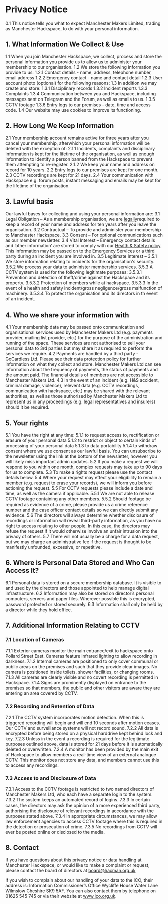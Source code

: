 # Privacy Notice

0.1 This notice tells you what to expect Manchester Makers Limited, trading as Manchester Hackspace, to do with your personal information.

## 1. What Information We Collect & Use
1.1 When you join Manchester Hackspace, we collect, process and store the personal information you provide us to allow us to administer your membership to our organisation.
1.2 We store the following information you provide to us:
1.2.1 Contact details - name, address, telephone number, email address
1.2.2 Emergency contact - name and contact detail
1.2.3 User account photo (optional)
 for the following reasons:
1.3 In addition we may create and store:
1.3.1 Disciplinary records
1.3.2 Incident reports
1.3.3 Complaints
1.3.4 Communication between you and Hackspace, including messages sent on Telegram and the Forum, as well as emails to us.
1.3.5 CCTV footage
1.3.6 Entry logs to our premises - date, time and access code.
1.4 Our website may use cookies to improve its functioning.

## 2. How Long We Keep Information
2.1 Your membership account remains active for three years after you cancel your membership, afterwhich your personal information will be deleted with the exception of:
2.1.1 Incidents, complaints and disciplinary information is kept for the lifetime of the organisation, as well as enough information to identify a person banned from the Hackspace to prevent them attempting to re-register.
2.1.2 We keep your name and address on record for 10 years.
2.2 Entry logs to our premises are kept for one month.
2.3 CCTV recordings are kept for 21 days.
2.4 Your communication with Hackspace e.g. forum posts, instant messaging and emails may be kept for the lifetime of the organisation.

## 3. Lawful basis
Our lawful bases for collecting and using your personal information are:
3.1 Legal Obligation – As a membership organisation, we are [legally](https://www.legislation.gov.uk/ukpga/2006/46/part/8/chapter/2/crossheading/general)required to keep a record of your name and address for ten years after you leave the organisation.
3.2 Contractual – To provide and administer your membership to Manchester Hackspace.
3.3 Consent – For optional communications such as our member newsletter.
3.4 Vital Interest – Emergency contact details and ‘other information’ are stored to comply with our [Health & Safety policy](https://docs.hacman.org.uk/governance/health_safety/health_and_safety/). This information may be passed on to the Emergency Services or a third party during an incident you are involved in.
3.5 Legitimate Interest – 
3.5.1 We store information relating to incidents for the organisation's security. 
3.5.2 We process your data to administer membership services.
3.5.3 A CCTV system is used for the following legitimate purposes:
3.5.3.1 Prevention and detection of theft/crime against the Hackspace and its property.
3.5.3.2 Protection of members while at hackspace.
3.5.3.3 In the event of a health and safety incident/gross negligence/gross malfunction of machinery.
3.5.3.4 To protect the organisation and its directors in th event of an incident.

## 4. Who we share your information with
4.1 Your membership data may be passed onto communication and organisational services used by Manchester Makers Ltd (e.g. payments provider, mailing list provider, etc.) for the purpose of the administration and running of the space. These services are not authorised to sell your personal data to 3rd parties but may share it as required to perform the services we require.
4.2 Payments are handled by a third party - GoCardless Ltd. Please see their data protection policy for further information on what they collect and store. Manchester Makers Ltd can see information about the frequency of payments, the status of payments and the amount paid. The financial details of members are not accessible to Manchester Makers Ltd.
4.3 In the event of an incident (e.g. H&S accident, criminal damage, violence), relevent data (e.g. CCTV recordings, communication with hackspace, etc.) may be shared with the relevant authorities, as well as those authorised by Manchester Makers Ltd to represent us in any proceedings (e.g. legal representatives and insurers) should it be required.

## 5. Your rights
5.1 You have the right at any time:
5.1.1 to request access to, rectification or erasure of your personal data
5.1.2 to restrict or object to certain kinds of processing of your personal data
5.1.3 to data portability
5.1.4 to withdraw consent where we use consent as our lawful basis. You can unsubscribe to the newsletter using the link at the bottom of the newsletter, however you will likely miss important admin updates.
5.2 If you make a request we will respond to you within one month, complex requests may take up to 90 days for us to complete.
5.3 To make a rights request please use the contact details below.
5.4 Where your request may effect your eligibility to remain a member (e.g. request to erase your records), we will inform you before actioning the request.
5.5 For CCTV requests please include a date and time, as well as the camera if applicable.
5.5.1 We are not able to release CCTV footage containing any other members.
5.5.2 Should footage be required as evidence of a crime, please provide us a crime reference number and the case officer contact details so we can directly submit any evidence.
5.6 The directors will always determine whether disclosure of recordings or information will reveal third-party information, as you have no right to access relating to other people. In this case, the directors may refuse the request if it would otherwise involve an unfair intrusion into the privacy of others.
5.7 There will not usually be a charge for a data request, but we may charge an administrative fee if the request is thought to be manifestly unfounded, excessive, or repetitive.

## 6. Where is Personal Data Stored and Who Can Access It?
6.1 Personal data is stored on a secure membership database. It is visible to and used by the directors and those appointed to help manage digital infrastructure. 
6.2 Information may also be stored on director’s personal computers, servers and paper files. Wherever possible this is encrypted, password protected or stored securely.
6.3 Information shall only be held by a director while they hold office.

## 7. Additional Information Relating to CCTV
### 7.1 Location of Cameras
7.1.1 Exterior cameras monitor the main entrance/exit to hackspace onto Pollard Street East. Cameras feature infrared lighting to allow recording in darkness.
7.1.2 Internal cameras are positioned to only cover communal or public areas on the premises and such that they provide clear images. No camera is positioned inside toilets, shower facilities, or changing rooms. 
7.1.3 All cameras are clearly visible and no covert recording is permitted in Hackspace.
7.1.4 Signs are prominently displayed on entrance to the premises so that members, the public and other visitors are aware they are entering an area covered by CCTV.
### 7.2 Recording and Retention of Data
7.2.1 The CCTV system incorporates motion detection. When this is triggered recording will begin and will end 10 seconds after motion ceases. Our CCTV and surveillance systems will not record sound. 
7.2.2 All data is encrypted before being stored on a physical harddrive kept behind lock and key.
7.2.3 Unless in the event a recording is required for the legitimate purposes outlined above, data is stored for 21 days before it is automatically deleted or overwritten.
7.2.4 A monitor has been provided by the main exit of Hackspace to allow members a real-time view of an external analogue CCTV. This monitor does not store any data, and members cannot use this to access any recordings.
### 7.3 Access to and Disclosure of Data
7.3.1 Access to the CCTV footage is restricted to two named directors of Manchester Makers Ltd, who each have a separate login to the system.
7.3.2 The system keeps an automated record of logins.
7.3.3 In certain cases, the directors may ask the opinion of a more experienced third party, authorising the disclosure of relevant recordings in accordance with the purposes stated above.
7.3.4 In appropriate circumstances, we may allow law enforcement agencies to access  CCTV footage where this is required in the detection or prosecution of crime.
7.3.5 No recordings from CCTV will ever be posted online or disclosed to the media.

## 8. Contact
If you have questions about this privacy notice or data handling at Manchester Hackspace, or would like to make a complaint or request, please contact the board of directors at [board@hacman.org.uk](mailto:board@hacman.org.uk)

If you wish to complain about our handling of your data to the ICO, their address is:
Information Commissioner’s Office
Wycliffe House
Water Lane
Wilmslow
Cheshire
SK9 5AF.
You can also contact them by telephone on 01625 545 745 or via their website at www.ico.org.uk.